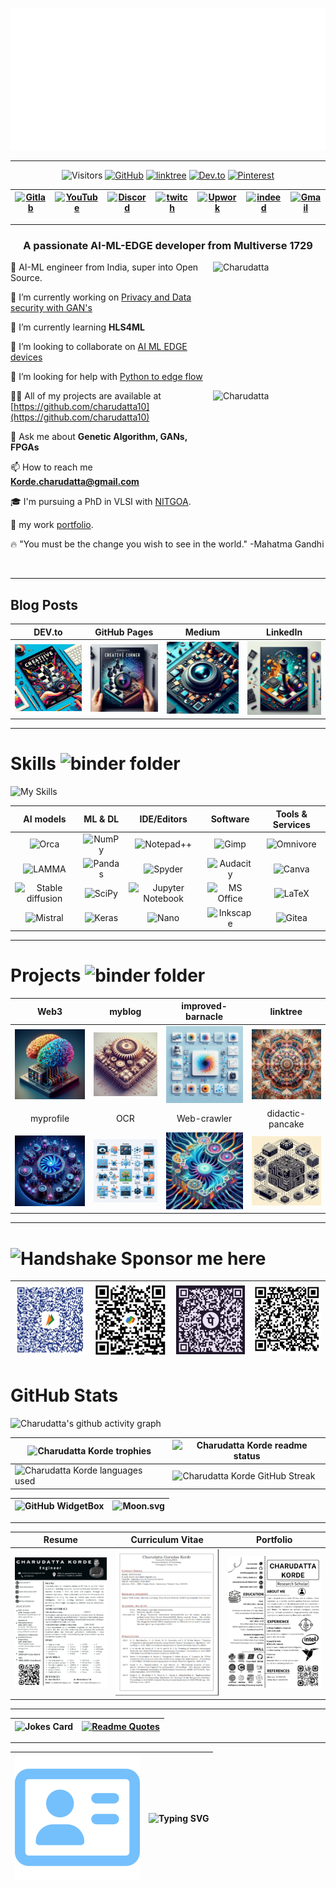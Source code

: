 ![SVG Banners](assets/images/profile_banner.svg)
 
---

<div align="center">

![Visitors](https://api.visitorbadge.io/api/visitors?path=https%3A%2F%2Fgithub.com%2Fcharudatta10&countColor=%23263759)
[![GitHub](https://img.shields.io/badge/My_Site-100000?style=for-the-badge&logo=GitHub&logoColor=white&labelColor=314042&color=263759)](https://charudatta10.github.io/myblog/)
[![linktree](https://img.shields.io/badge/Linktree-100000?style=for-the-badge&logo=linktree&logoColor=white&labelColor=314042&color=263759)](https://charudatta10.github.io/linktree/)
[![Dev.to](https://img.shields.io/badge/Dev.to-100000?style=for-the-badge&logo=Dev.to&logoColor=white&labelColor=314042&color=263759)](https://dev.to/charudatta10)
[![Pinterest](https://img.shields.io/badge/Pinterest-100000?style=for-the-badge&logo=Pinterest&logoColor=white&labelColor=314042&color=263759)](https://in.pinterest.com/charudattakorde/)

| [![Gitlab](https://img.shields.io/badge/Gitlab-100000?style=social&logo=Gitlab&logoColor=FF5100&labelColor=black&color=black)](https://gitlab.com/152109007c) | [![YouTube](https://img.shields.io/badge/YouTube-100000?style=social&logo=Youtube&logoColor=F70A0A&labelColor=black&color=black)](https://www.youtube.com/channel/UC6rsnLlOAfK6VU-v3kUYqhg) | [![Discord](https://img.shields.io/badge/Discord-100000?style=social&logo=Discord&logoColor=0D20F1&labelColor=black&color=black)](https://discord.gg/6SjyKxVE) | [![twitch](https://img.shields.io/badge/Twitch-100000?style=social&logo=twitch&logoColor=6613BA&labelColor=black&color=black)](https://www.twitch.tv/ryunabi326) | [![Upwork](https://img.shields.io/badge/Upwork-100000?style=social&logo=Upwork&logoColor=19C013&labelColor=black&color=black)](https://github.com/charudatta10) | [![indeed](https://img.shields.io/badge/indeed-100000?style=social&logo=indeed&logoColor=170DD3&labelColor=black&color=black)](https://profile.indeed.com/p/charudattak-h04r448)|  [![Gmail](https://img.shields.io/badge/Gmail-100000?style=social&logo=Gmail&logoColor=F70B07&labelColor=151515&color=black)](mailto:152109007c@gmail.com) |  
|:---:|:---:|:---:|:---:|:---:|:---:|:---:|
</div>

---
<!--- -- About ME  -->
<div>

<h3 align="center">A passionate AI-ML-EDGE developer from Multiverse 1729</h3>

<img align="right" src="https://github.com/charudatta10/charudatta10/blob/main/assets/images/banner1-modified.png" alt="Charudatta" width="180" height="180"/>

🧠  AI-ML engineer from India, super into Open Source.

🔭 I’m currently working on [Privacy and Data security with GAN's](https://github.com/charudatta10)

🌱 I’m currently learning **HLS4ML**

👯 I’m looking to collaborate on [AI ML EDGE devices](https://github.com/charudatta10)

🤝 I’m looking for help with [Python to edge flow](https://github.com/charudatta10/Vitis-AI)

<img align="right" src="https://github.com/charudatta10/charudatta10/blob/main/assets/images/banner2-modified.png" alt="Charudatta" width="180" height="180"/>

👨‍💻 All of my projects are available at [https://github.com/charudatta10](https://github.com/charudatta10)

💬 Ask me about **Genetic Algorithm, GANs, FPGAs**

📫 How to reach me **Korde.charudatta@gmail.com**

<!-- 🎯 my goal is -->

<!-- ✨ I'm part of core developer team. -->

<!-- 🏆 I secured compition -->

🎓 I'm pursuing a PhD in VLSI with [NITGOA](https://nitgoa.ac.in/).

<!-- 🚀 my achivements -->

🎁 my work [portfolio](https://charudatta10.github.io/myblog/portfolio/project.html).

<!-- 😄 just thing -->

🔥 "You must be the change you wish to see in the world." -Mahatma Gandhi

</div>

<br>

--- 
<!-- BLOG-POST-LIST -->

## Blog Posts 

| DEV.to | GitHub Pages | Medium | LinkedIn |
| :---: | :---: | :---: |  :---: | 
| [![Dev.to](assets/images/blog1.jpeg)](https://dev.to/charudatta10) | [![GitHub Pages](assets/images/blog2.jpeg)](https://charudatta10.github.io/myblog/) | [![Medium](assets/images/blog3.jpeg)](https://medium.com/@152109007c) | [![LinkedIn](assets/images/blog4.jpeg)](https://www.linkedin.com/in/charudatta-korde/) |

---
<!--- -- Skills Section ------->

# Skills <img src="../assets/images/folder.png" alt="binder folder" width="40" /> 

![My Skills](../assets/svg/icons.svg)

| AI models | ML & DL | IDE/Editors | Software | Tools &          Services |                                                                   
| :----------------: | :------------------: | :-------------------: | :--------------------: | :-----------------: | 
| ![Orca](../assets/svg/Orca-100000.svg) | ![NumPy](../assets/svg/numpy-013243.svg)  |     ![Notepad++](../assets/svg/Notepad++-90E59A.svg)     |  ![Gimp ](../assets/svg/Gimp-657D8B.svg)  | ![Omnivore](../assets/svg/Omnivore-100000.svg) |    
| ![LAMMA](../assets/svg/LAMMA-100000.svg) | ![Pandas](../assets/svg/pandas-150458.svg) |   ![Spyder](../assets/svg/Spyder-838485.svg)  |   ![Audacity](../assets/svg/Audacity-0000CC.svg)    |   ![Canva](../assets/svg/Canva-00C4CC.svg)  |  
| ![Stable diffusion](../assets/svg/Stable_diffusion-100000.svg) |  ![SciPy](../assets/svg/SciPy-0C55A5.svg)  |    ![Jupyter Notebook](../assets/svg/jupyter-FA0F00.svg)    | ![MS Office](../assets/svg/Microsoft_Office-D83B01.svg) |   ![LaTeX](../assets/svg/latex-008080.svg)   |  
| ![Mistral](../assets/svg/Mistral-100000.svg)  |  ![Keras](../assets/svg/Keras-D00000.svg)   | ![Nano](../assets/svg/nano-100000.svg) | ![Inkscape](../assets/svg/Inkscape-e0e0e0.svg) | ![Gitea](../assets/svg/Gitea-34495E.svg) | 
  
--- 
<!--- -- Projects Section ------------>

# Projects <img src="../assets/images/folder.png" alt="binder folder" width="40" />

| Web3 | myblog | improved-barnacle | linktree |
|:---------:|:-------------:|:----------:|:-------------------:|
| ![project 1](assets/images/project1.jpeg)  | ![project 2](assets/images/project2.jpeg) | ![project 3](assets/images/project3.jpeg) | ![project 4](assets/images/project4.jpeg) |
| myprofile | OCR | Web-crawler | didactic-pancake |
| ![project 5](assets/images/project5.jpeg)  | ![project 6](assets/images/project6.jpeg) | ![project 7](assets/images/project7.jpeg) | ![project 8](assets/images/project8.jpeg) |

 ---
<!--- -- Support Me Here ---------->

# <img src="https://user-images.githubusercontent.com/74038190/216112957-034e1f8b-5468-4857-8512-9cd2bac35bb6.png" alt="Handshake" width="40" /> Sponsor me here 

| ![Bhim UPI](assets/images/pay1.jpeg)  | ![GPay](assets/images/pay2.jpeg) | ![PhonePe](assets/images/pay3.jpeg) | ![Metamask](assets/images/pay4.jpeg) |
|:---------:|:-------------:|:----------:|:-------------------:|

<!--- -- GitHub Stats --------->

# GitHub Stats

<!----- Activity Graph ------>

![Charudatta's github activity graph](https://github-readme-activity-graph.vercel.app/graph?username=charudatta10&theme=onedark)

| ![Charudatta Korde trophies](https://github-profile-trophy.vercel.app/?username=charudatta10&row=2&column=3&theme=onedark)| ![Charudatta Korde readme status](https://github-readme-stats.vercel.app/api?username=charudatta10&locale=en&theme=onedark&include_all_commits=true&rank_icon=github) |
| -- | -- |
| ![Charudatta Korde languages used](https://github-readme-stats.vercel.app/api/top-langs?username=charudatta10&show_icons=true&locale=en&layout=compact&theme=onedark) | ![Charudatta Korde GitHub Streak](https://github-readme-streak-stats.herokuapp.com/?user=charudatta10&theme=onedark&border_radius=10) |


| ![GitHub WidgetBox](https://github-widgetbox.vercel.app/api/profile?username=charudatta10&data=followers,repositories,stars,commits&theme=onedark) | ![Moon.svg](https://moon-svg.minung.dev/moon.svg?theme=basic) |
|  - | - |

---

| Resume | Curriculum Vitae | Portfolio |
| -- | -- |  -- |
| [![resume](assets/images/resume.png)](assets/images/resume.png) | [![cv](assets/images/cv.png)](assets/pdfs/cv.pdf) | [![portfolio](assets/images/portfolio.png)](assets/pdfs/portfolio.pdf) |

---

| ![Jokes Card](https://readme-jokes.vercel.app/api) | [![Readme Quotes](https://quotes-github-readme.vercel.app/api?type=horizontal&theme=dark)](https://github.com/piyushsuthar/github-readme-quotes) |
| - | - |

---

| [![Contact](assets/images/contact.svg)](https://docs.google.com/forms/d/e/1FAIpQLSesCG3tUQPIzW4JScqs_A4q6w2uDTRav45J2xoAklmm76jpGA/viewform?usp=sf_link) | ![Typing SVG](https://readme-typing-svg.demolab.com?font=Fira+Code&pause=1000&center=true&vCenter=true&random=true&width=1920&lines=%E2%80%9CBe+afraid+and+do+it+anyway.%E2%80%9D+%E2%80%93+Anonymous;%E2%80%9CRight+now+is+the+only+guarantee.%E2%80%9D+%E2%80%93+Jay+Long;%E2%80%9CBe+a+voice.+Not+an+echo.%E2%80%9D+%E2%80%93+Anonymous;%E2%80%9CIt+will+all+make+sense+eventually.%E2%80%9D+%E2%80%93+Anonymous;%E2%80%9CDon%E2%80%99t+be+afraid+to+dream+big.%E2%80%9D+%E2%80%93+Anonymous;%E2%80%9CFearlessness+is+the+mother+of+reinvention.%E2%80%9D+%E2%80%93+Arianna+Huffington) |
| --- | --- |





